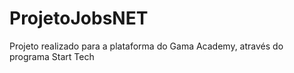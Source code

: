 # ProjetoJobsNET
Projeto realizado para a plataforma do Gama Academy, através do programa Start Tech
